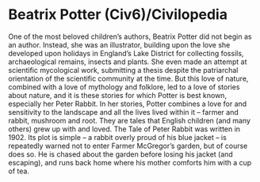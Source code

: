 # Beatrix Potter (Civ6)/Civilopedia

One of the most beloved children’s authors, Beatrix Potter did not begin as an author. Instead, she was an illustrator, building upon the love she developed upon holidays in England’s Lake District for collecting fossils, archaeological remains, insects and plants. She even made an attempt at scientific mycological work, submitting a thesis despite the patriarchal orientation of the scientific community at the time.
But this love of nature, combined with a love of mythology and folklore, led to a love of stories about nature, and it is these stories for which Potter is best known, especially her Peter Rabbit. In her stories, Potter combines a love for and sensitivity to the landscape and all the lives lived within it – farmer and rabbit, mushroom and root. They are tales that English children (and many others) grew up with and loved.
The Tale of Peter Rabbit was written in 1902. Its plot is simple – a rabbit overly proud of his blue jacket – is repeatedly warned not to enter Farmer McGregor’s garden, but of course does so. He is chased about the garden before losing his jacket (and escaping), and runs back home where his mother comforts him with a cup of tea.